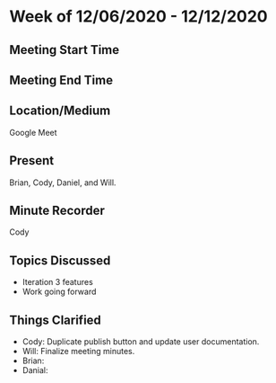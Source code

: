 # Week of 12/06/2020 - 12/12/2020

## Meeting Start Time



## Meeting End Time



## Location/Medium

Google Meet

## Present

Brian, Cody, Daniel, and Will.

## Minute Recorder

Cody

## Topics Discussed

- Iteration 3 features
- Work going forward

## Things Clarified

- Cody: Duplicate publish button and update user documentation.
- Will: Finalize meeting minutes.
- Brian: 
- Danial: 
